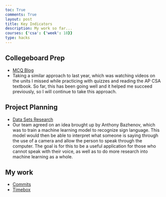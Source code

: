 ```yaml
---
toc: True
comments: True
layout: post
title: Key Indicators
description: My work so far...
courses: {'csa': {'week': 18}}
type: hacks
---
```


## Collegeboard Prep

- [MCQ Blog](https://ethan.nighthawkcodingsociety.com/2023/12/21/MCQ-Reflections_IPYNB_2_.html)
- Taking a similar approach to last year, which was watching videos on the units I missed while practicing with quizzes and reading the AP CSA textbook. So far, this has been going well and it helped me succeed previously, so I will continue to take this approach. 

## Project Planning

- [Data Sets Research](https://github.com/orgs/The-GPT-Warriors/projects/1/views/1?layout=board&pane=issue&itemId=49719821)
- Our team agreed on an idea brought up by Anthony Bazhenov, which was to train a machine learning model to recognize sign language. This model would then be able to interpret what someone is saying through the use of a camera and allow the person to speak through the computer. The goal is for this to be a useful application for those who cannot speak with their voice, as well as to do more research into machine learning as a whole.

## My work

- [Commits](https://github.com/realethantran)
- [Timebox](https://ethan.nighthawkcodingsociety.com/)
